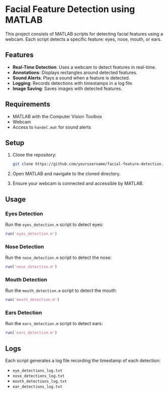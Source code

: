 # Facial Feature Detection using MATLAB

This project consists of MATLAB scripts for detecting facial features using a webcam. Each script detects a specific feature: eyes, nose, mouth, or ears.

## Features

- **Real-Time Detection**: Uses a webcam to detect features in real-time.
- **Annotations**: Displays rectangles around detected features.
- **Sound Alerts**: Plays a sound when a feature is detected.
- **Logging**: Records detections with timestamps in a log file.
- **Image Saving**: Saves images with detected features.

## Requirements

- MATLAB with the Computer Vision Toolbox
- Webcam
- Access to `handel.mat` for sound alerts

## Setup

1. Clone the repository:
   ```bash
   git clone https://github.com/yourusername/facial-feature-detection.git
   ```

2. Open MATLAB and navigate to the cloned directory.

3. Ensure your webcam is connected and accessible by MATLAB.

## Usage

### Eyes Detection

Run the `eyes_detection.m` script to detect eyes:

```matlab
run('eyes_detection.m')
```

### Nose Detection

Run the `nose_detection.m` script to detect the nose:

```matlab
run('nose_detection.m')
```

### Mouth Detection

Run the `mouth_detection.m` script to detect the mouth:

```matlab
run('mouth_detection.m')
```

### Ears Detection

Run the `ears_detection.m` script to detect ears:

```matlab
run('ears_detection.m')
```

## Logs

Each script generates a log file recording the timestamp of each detection:
- `eye_detections_log.txt`
- `nose_detections_log.txt`
- `mouth_detections_log.txt`
- `ear_detections_log.txt`
